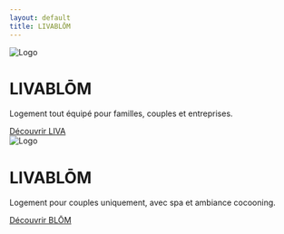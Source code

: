```yaml
---
layout: default
title: LIVABLŌM
---
```


<div class="home-container">
  <div class="section-liva">
    <img src="{{ site.baseurl }}/assets/images/lotus.jpg" alt="Logo" class="logo" />
    <h1 class="site-title">
      <span class="liva-part">LIVA</span><span class="blom-part">BLŌM</span>
    </h1>
    <p>Logement tout équipé pour familles, couples et entreprises.</p>
    <a href="{{ site.baseurl }}/liva" class="btn btn-liva">Découvrir LIVA</a>
  </div>
  <div class="section-blom">
    <img src="{{ site.baseurl }}/assets/images/lotus.jpg" alt="Logo" class="logo" />
    <h1 class="site-title">
      <span class="liva-part">LIVA</span><span class="blom-part">BLŌM</span>
    </h1>
    <p>Logement pour couples uniquement, avec spa et ambiance cocooning.</p>
    <a href="{{ site.baseurl }}/blom" class="btn btn-blom">Découvrir BLŌM</a>
  </div>
</div>
